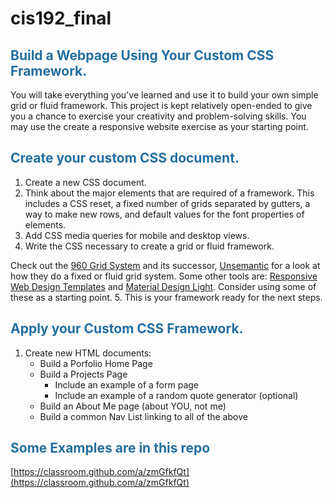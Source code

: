 # cis192_final

## <span style="color: #236fa1;">Build a Webpage Using Your Custom CSS Framework.</span>

You will take everything you've learned and use it to build your own simple grid or fluid framework. This project is kept relatively open-ended to give you a chance to exercise your creativity and problem-solving skills. You may use the create a responsive website exercise as your starting point.

## <span style="color: #236fa1;">Create your custom CSS document.</span>
1. Create a new CSS document.
2. Think about the major elements that are required of a framework. This includes a CSS reset, a fixed number of grids separated by gutters, a way to make new rows, and default values for the font properties of elements.
3. Add CSS media queries for mobile and desktop views.
4. Write the CSS necessary to create a grid or fluid framework.

Check out the [960 Grid System](https://960.gs) and its successor, [Unsemantic](https://unsemantic.com) for a look at how they do a fixed or fluid grid system. Some other tools are: [Responsive Web Design Templates](https://www.w3schools.com/css/css_rwd_templates.asp) and [Material Design Light](https://getmdl.io). Consider using some of these as a starting point.
5. This is your framework ready for the next steps.

## <span style="color: #236fa1;">Apply your Custom CSS Framework.</span>
1. Create new HTML documents:
    - Build a Porfolio Home Page
    - Build a Projects Page
        - Include an example of a form page
        - Include an example of a random quote generator (optional)
    - Build an About Me page (about YOU, not me)
    - Build a common Nav List linking to all of the above


## <span style="color: #236fa1;">Some Examples are in this repo</span>
[https://classroom.github.com/a/zmGfkfQt](https://classroom.github.com/a/zmGfkfQt)